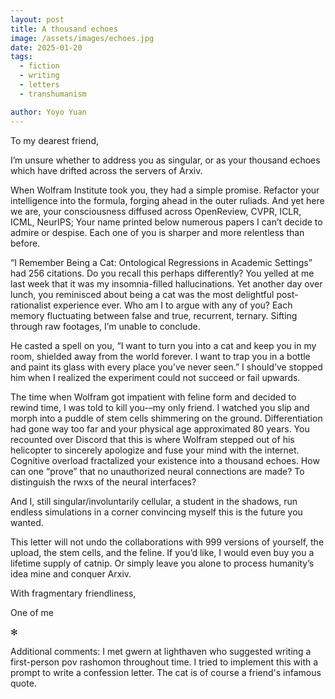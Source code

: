 ```yaml
---
layout: post
title: A thousand echoes
image: /assets/images/echoes.jpg
date: 2025-01-20
tags:
  - fiction
  - writing
  - letters
  - transhumanism

author: Yoyo Yuan
---
```


To my dearest friend,

I’m unsure whether to address you as singular, or as your thousand echoes which have drifted across the servers of Arxiv.

When Wolfram Institute took you, they had a simple promise. Refactor your intelligence into the formula, forging ahead in the outer ruliads. And yet here we are, your consciousness diffused across OpenReview, CVPR, ICLR, ICML, NeurIPS; Your name printed below numerous papers I can’t decide to admire or despise. Each one of you is sharper and more relentless than before.

“I Remember Being a Cat: Ontological Regressions in Academic Settings” had 256 citations. Do you recall this perhaps differently? You yelled at me last week that it was my insomnia-filled hallucinations. Yet another day over lunch, you reminisced about being a cat was the most delightful post-rationalist experience ever. Who am I to argue with any of you? Each memory fluctuating between false and true, recurrent, ternary. Sifting through raw footages, I’m unable to conclude.

He casted a spell on you, “I want to turn you into a cat and keep you in my room, shielded away from the world forever. I want to trap you in a bottle and paint its glass with every place you’ve never seen.” I should’ve stopped him when I realized the experiment could not succeed or fail upwards.

The time when Wolfram got impatient with feline form and decided to rewind time, I was told to kill you-–my only friend. I watched you slip and morph into a puddle of stem cells shimmering on the ground. Differentiation had gone way too far and your physical age approximated 80 years. You recounted over Discord that this is where Wolfram stepped out of his helicopter to sincerely apologize and fuse your mind with the internet. Cognitive overload fractalized your existence into a thousand echoes. How can one “prove” that no unauthorized neural connections are made? To distinguish the rwxs of the neural interfaces?

And I, still singular/involuntarily cellular, a student in the shadows, run endless simulations in a corner convincing myself this is the future you wanted.

This letter will not undo the collaborations with 999 versions of yourself, the upload, the stem cells, and the feline. If you’d like, I would even buy you a lifetime supply of catnip. Or simply leave you alone to process humanity’s idea mine and conquer Arxiv.

With fragmentary friendliness,

One of me

✻

Additional comments:
I met gwern at lighthaven who suggested writing a first-person pov rashomon throughout time. I tried to implement this with a prompt to write a confession letter. The cat is of course a friend's infamous quote.